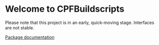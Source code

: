 # Welcome to CPFBuildscripts

Please note that this project is in an early, quick-moving stage. Interfaces are not stable.

[Package documentation](https://knitschi.github.io/CMakeProjectFramework/doxygen/html/df/de6/_c_p_f_buildscripts.html)

